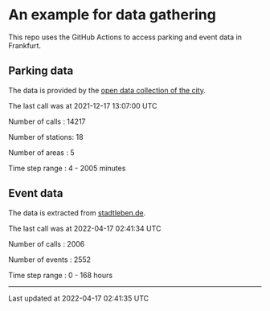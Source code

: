 # An example for data gathering

This repo uses the GitHub Actions to access parking and event data in Frankfurt.

## Parking data
The data is provided by the [open data collection of the city](https://www.offenedaten.frankfurt.de/).

The last call was at 2021-12-17 13:07:00 UTC

Number of calls   : 14217

Number of stations:    18

Number of areas   :     5

Time step range   :     4 -  2005 minutes


## Event data
The data is extracted from [stadtleben.de](https://stadtleben.de/frankfurt/).

The last call was at 2022-04-17 02:41:34 UTC

Number of calls   : 2006

Number of events  : 2552

Time step range   :    0 -  168 hours


----

Last updated at 2022-04-17 02:41:35 UTC
